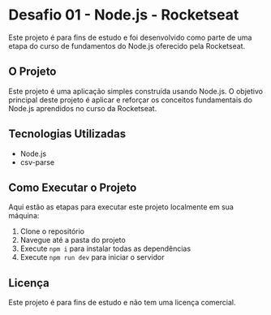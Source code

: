 # Desafio 01 - Node.js - Rocketseat

Este projeto é para fins de estudo e foi desenvolvido como parte de uma etapa do curso de fundamentos do Node.js oferecido pela Rocketseat.

## O Projeto

Este projeto é uma aplicação simples construída usando Node.js. O objetivo principal deste projeto é aplicar e reforçar os conceitos fundamentais do Node.js aprendidos no curso da Rocketseat.

## Tecnologias Utilizadas

- Node.js
- csv-parse

## Como Executar o Projeto

Aqui estão as etapas para executar este projeto localmente em sua máquina:

1. Clone o repositório
2. Navegue até a pasta do projeto
3. Execute `npm i` para instalar todas as dependências
4. Execute `npm run dev` para iniciar o servidor

## Licença

Este projeto é para fins de estudo e não tem uma licença comercial.